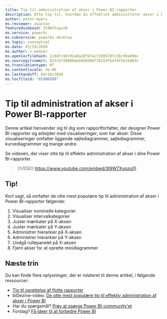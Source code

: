 ```yaml
---
title: Tip til administration af akser i Power BI-rapporter
description: Otte tip til, hvordan du effektivt administrerer akser i Power BI-rapportvisualiseringer, i Power BI Desktop eller i Power BI-tjenesten.
author: peter-myers
ms.reviewer: asaxton
featuredvideoid: 3t9W7Xvpzo0
ms.service: powerbi
ms.subservice: powerbi-desktop
ms.topic: conceptual
ms.date: 01/29/2020
ms.author: v-pemyer
ms.openlocfilehash: 2c0d7c90c92a0a20fb7acf2985707c2bc99a69bc
ms.sourcegitcommit: 915cb7d8088deb0d9d86f3b15dfb4f6f5b1b869c
ms.translationtype: HT
ms.contentlocale: da-DK
ms.lasthandoff: 04/10/2020
ms.locfileid: "81006589"
---
```

# <a name="tips-to-manage-axes-in-power-bi-reports"></a>Tip til administration af akser i Power BI-rapporter

Denne artikel henvender sig til dig som rapportforfatter, der designer Power BI-rapporter og arbejder med visualiseringer, som har akser. Disse visualiseringer omfatter liggende søjlediagrammer, søjlediagrammer, kurvediagrammer og mange andre.

Se videoen, der viser otte tip til effektiv administration af akser i dine Power BI-rapporter.

> [!VIDEO https://www.youtube.com/embed/3t9W7Xvpzo0]

## <a name="tips"></a>Tip!

Kort sagt, så omfatter de otte mest populære tip til administration af akser i Power BI-rapporter følgende:

1. Visualiser nominelle kategorier
1. Visualiser intervalkategorier
1. Juster mærkater på X-aksen
1. Juster mærkater på Y-aksen
1. Administrer hierarkier på X-aksen
1. Administrer hierarkier på Y-aksen
1. Undgå rullepanelet på X-aksen
1. Fjern akser for at oprette minidiagrammer

## <a name="next-steps"></a>Næste trin

Du kan finde flere oplysninger, der er relateret til denne artikel, i følgende ressourcer:

- [Tip til oprettelse af flotte rapporter](../power-bi-reports-tips-and-tricks-for-creating.md)
- biDezine-video: [De otte mest populære tip til effektiv administration af akser i Power BI](https://www.youtube.com/watch?v=3t9W7Xvpzo0)
- Har du spørgsmål? [Prøv at spørge Power BI-community'et](https://community.powerbi.com/)
- Forslag? [Få ideer til at forbedre Power BI](https://ideas.powerbi.com)
